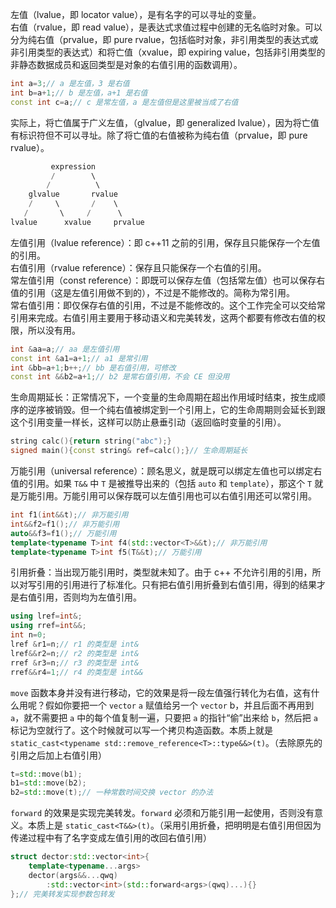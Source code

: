 左值（lvalue，即 locator value），是有名字的可以寻址的变量。  
右值（rvalue，即 read value），是表达式求值过程中创建的无名临时对象。可以分为纯右值（prvalue，即 pure rvalue，包括临时对象，非引用类型的表达式或非引用类型的表达式）和将亡值（xvalue，即 expiring value，包括非引用类型的非静态数据成员和返回类型是对象的右值引用的函数调用）。
```cpp
int a=3;// a 是左值，3 是右值
int b=a+1;// b 是左值，a+1 是右值
const int c=a;// c 是常左值，a 是左值但是这里被当成了右值
```
实际上，将亡值属于广义左值，（glvalue，即 generalized lvalue），因为将亡值有标识符但不可以寻址。除了将亡值的右值被称为纯右值（prvalue，即 pure rvalue）。
```cpp
         expression
         /        \
        /          \
    glvalue       rvalue
    /     \       /    \
   /       \     /      \    
lvalue      xvalue     prvalue
```
左值引用（lvalue reference）：即 c++11 之前的引用，保存且只能保存一个左值的引用。  
右值引用（rvalue reference）：保存且只能保存一个右值的引用。  
常左值引用（const reference）：即既可以保存左值（包括常左值）也可以保存右值的引用（这是左值引用做不到的），不过是不能修改的。简称为常引用。  
常右值引用：即仅保存右值的引用，不过是不能修改的。这个工作完全可以交给常引用来完成。右值引用主要用于移动语义和完美转发，这两个都要有修改右值的权限，所以没有用。
```cpp
int &aa=a;// aa 是左值引用
const int &a1=a+1;// a1 是常引用
int &bb=a+1;b++;// bb 是右值引用，可修改
const int &&b2=a+1;// b2 是常右值引用，不会 CE 但没用
```
生命周期延长：正常情况下，一个变量的生命周期在超出作用域时结束，按生成顺序的逆序被销毁。但一个纯右值被绑定到一个引用上，它的生命周期则会延长到跟这个引用变量一样长，这样可以防止悬垂引动（返回临时变量的引用）。
```cpp
string calc(){return string("abc");}
signed main(){const string& ref=calc();}// 生命周期延长
```
万能引用（universal reference）：顾名思义，就是既可以绑定左值也可以绑定右值的引用。如果 `T&&` 中 `T` 是被推导出来的（包括 `auto` 和 `template`），那这个 `T` 就是万能引用。万能引用可以保存既可以左值引用也可以右值引用还可以常引用。
```cpp
int f1(int&&t);// 非万能引用
int&&f2=f1();// 非万能引用
auto&&f3=f1();// 万能引用
template<typename T>int f4(std::vector<T>&&t);// 非万能引用
template<typename T>int f5(T&&t);// 万能引用
```
引用折叠：当出现万能引用时，类型就未知了。由于 c++ 不允许引用的引用，所以对写引用的引用进行了标准化。只有把右值引用折叠到右值引用，得到的结果才是右值引用，否则均为左值引用。
```cpp
using lref=int&;
using rref=int&&;
int n=0;
lref &r1=n;// r1 的类型是 int&
lref&&r2=n;// r2 的类型是 int&
rref &r3=n;// r3 的类型是 int&
rref&&r4=1;// r4 的类型是 int&&
```
`move` 函数本身并没有进行移动，它的效果是将一段左值强行转化为右值，这有什么用呢？假如你要把一个 `vector` `a` 赋值给另一个 `vector` b，并且后面不再用到 `a`，就不需要把 `a` 中的每个值复制一遍，只要把 `a` 的指针“偷”出来给 `b`，然后把 `a` 标记为空就行了。这个时候就可以写一个拷贝构造函数。本质上就是 `static_cast<typename std::remove_reference<T>::type&&>(t)`。（去除原先的引用之后加上右值引用）
```cpp
t=std::move(b1);
b1=std::move(b2);
b2=std::move(t);// 一种常数时间交换 vector 的办法
```
`forward` 的效果是实现完美转发。`forward` 必须和万能引用一起使用，否则没有意义。本质上是 `static_cast<T&&>(t)`。（采用引用折叠，把明明是右值引用但因为传递过程中有了名字变成左值引用的改回右值引用）
```cpp
struct dector:std::vector<int>{
	template<typename...args>
	dector(args&&...qwq)
		:std::vector<int>(std::forward<args>(qwq)...){}
};// 完美转发实现参数包转发
```